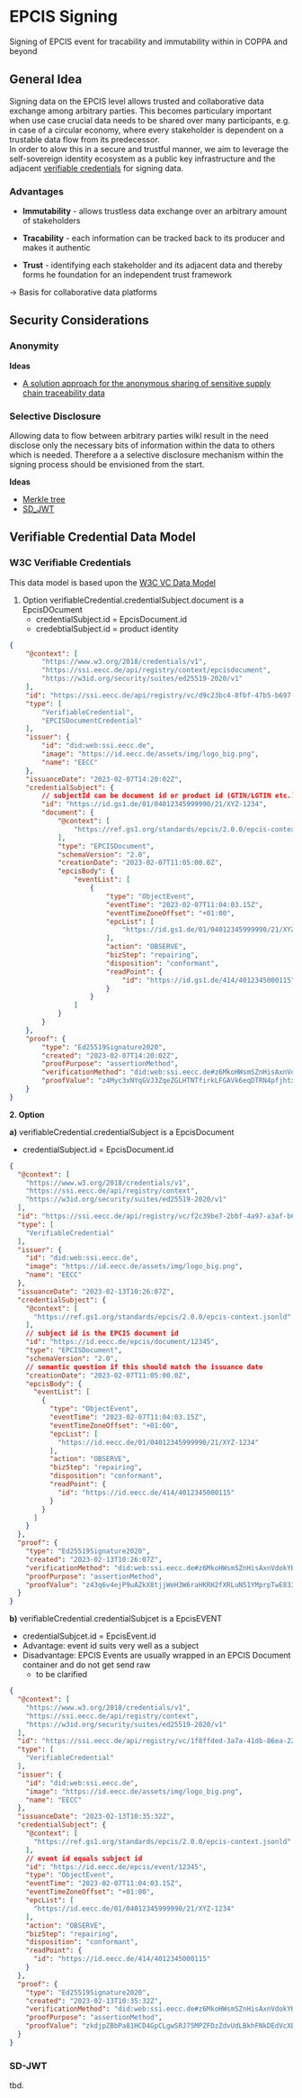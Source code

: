 
# EPCIS Signing

Signing of EPCIS event for tracability and immutability within in COPPA and beyond

## General Idea

Signing data on the EPCIS level allows trusted and collaborative data exchange among arbitrary parties. This becomes particulary important when use case crucial data needs to be shared over many participants, e.g. in case of a circular economy, where every stakeholder is dependent on a trustable data flow from its predecessor.  
In order to alow this in a secure and trustful manner, we aim to leverage the self-sovereign identity ecosystem as a public key infrastructure and the adjacent [verifiable credentials](https://ec.europa.eu/digital-building-blocks/wikis/display/EBSI/EBSI+Verifiable+Credentials) for signing data.

### Advantages

 - **Immutability** - allows trustless data exchange over an arbitrary amount of stakeholders
  
 - **Tracability** - each information can be tracked back to its producer and makes it authentic

 - **Trust** - identifying each stakeholder and its adjacent data and thereby forms he foundation for an independent trust framework

&#8594; Basis for collaborative data platforms



## Security Considerations

### Anonymity

**Ideas**

 - [A solution approach for the anonymous sharing of
sensitive supply chain traceability data](https://arxiv.org/pdf/2204.00317.pdf)

### Selective Disclosure

Allowing data to flow between arbitrary parties wilkl result in the need disclose only the necessary bits of information within the data to others which is needed. Therefore a a selective disclosure mechanism within the signing process should be envisioned from the start.

**Ideas**

 - [Merkle tree](https://github.com/Echsecutor/NITree)
 - [SD_JWT](https://datatracker.ietf.org/meeting/114/materials/slides-114-oauth-sd-jwt-selective-disclosure-for-jwt-ietf-114-oauth-sd-jwt-00.pdf)




## Verifiable Credential Data Model

### W3C Verifiable Credentials

This data model is based upon the [W3C VC Data Model](https://www.w3.org/TR/vc-data-model/)


1. Option
    verifiableCredential.credentialSubject.document is a EpcisDOcument
    - credentialSubject.id = EpcisDocument.id
    - credebtialSubject.id = product identity

```json
{
    "@context": [
        "https://www.w3.org/2018/credentials/v1",
        "https://ssi.eecc.de/api/registry/context/epcisdocument",
        "https://w3id.org/security/suites/ed25519-2020/v1"
    ],
    "id": "https://ssi.eecc.de/api/registry/vc/d9c23bc4-8fbf-47b5-b697-00eeb3ce2998",
    "type": [
        "VerifiableCredential",
        "EPCISDocumentCredential"
    ],
    "issuer": {
        "id": "did:web:ssi.eecc.de",
        "image": "https://id.eecc.de/assets/img/logo_big.png",
        "name": "EECC"
    },
    "issuanceDate": "2023-02-07T14:20:02Z",
    "credentialSubject": {
        // subjectId can be document id or product id (GTIN/LGTIN etc.)
        "id": "https://id.gs1.de/01/04012345999990/21/XYZ-1234",
        "document": {
            "@context": [
                "https://ref.gs1.org/standards/epcis/2.0.0/epcis-context.jsonld"
            ],
            "type": "EPCISDocument",
            "schemaVersion": "2.0",
            "creationDate": "2023-02-07T11:05:00.0Z",
            "epcisBody": {
                "eventList": [
                    {
                        "type": "ObjectEvent",
                        "eventTime": "2023-02-07T11:04:03.15Z",
                        "eventTimeZoneOffset": "+01:00",
                        "epcList": [
                            "https://id.gs1.de/01/04012345999990/21/XYZ-1234"
                        ],
                        "action": "OBSERVE",
                        "bizStep": "repairing",
                        "disposition": "conformant",
                        "readPoint": {
                            "id": "https://id.gs1.de/414/4012345000115"
                        }
                    }
                ]
            }
        }
    },
    "proof": {
        "type": "Ed25519Signature2020",
        "created": "2023-02-07T14:20:02Z",
        "proofPurpose": "assertionMethod",
        "verificationMethod": "did:web:ssi.eecc.de#z6MkoHWsmSZnHisAxnVdokYHnXaVqWFZ4H33FnNg13zyymxd",
        "proofValue": "z4Myc3xNYqGVJ3ZqeZGLHTNTfirkLFGAVk6eqDTRN4pfjhtxrytYKbnvXa4K1r3pfGKFi33YqnSDgWLMksASgmeMX"
    }
}
```

**2. Option**  

  
**a\)**  verifiableCredential.credentialSubject is a EpcisDocument  
 - credentialSubject.id = EpcisDocument.id


```json
{
  "@context": [
    "https://www.w3.org/2018/credentials/v1",
    "https://ssi.eecc.de/api/registry/context",
    "https://w3id.org/security/suites/ed25519-2020/v1"
  ],
  "id": "https://ssi.eecc.de/api/registry/vc/f2c39be7-2bbf-4a97-a3af-b6d5a2a74909",
  "type": [
    "VerifiableCredential"
  ],
  "issuer": {
    "id": "did:web:ssi.eecc.de",
    "image": "https://id.eecc.de/assets/img/logo_big.png",
    "name": "EECC"
  },
  "issuanceDate": "2023-02-13T10:26:07Z",
  "credentialSubject": {
    "@context": [
      "https://ref.gs1.org/standards/epcis/2.0.0/epcis-context.jsonld"
    ],
    // subject id is the EPCIS document id
    "id": "https://id.eecc.de/epcis/document/12345",
    "type": "EPCISDocument",
    "schemaVersion": "2.0",
    // semantic question if this should match the issuance date
    "creationDate": "2023-02-07T11:05:00.0Z",
    "epcisBody": {
      "eventList": [
        {
          "type": "ObjectEvent",
          "eventTime": "2023-02-07T11:04:03.15Z",
          "eventTimeZoneOffset": "+01:00",
          "epcList": [
            "https://id.eecc.de/01/04012345999990/21/XYZ-1234"
          ],
          "action": "OBSERVE",
          "bizStep": "repairing",
          "disposition": "conformant",
          "readPoint": {
            "id": "https://id.eecc.de/414/4012345000115"
          }
        }
      ]
    }
  },
  "proof": {
    "type": "Ed25519Signature2020",
    "created": "2023-02-13T10:26:07Z",
    "verificationMethod": "did:web:ssi.eecc.de#z6MkoHWsmSZnHisAxnVdokYHnXaVqWFZ4H33FnNg13zyymxd",
    "proofPurpose": "assertionMethod",
    "proofValue": "z43q6v4ejP9uAZkX8tjjWeH3W6raHKRH2fXRLuN51YMprpTwE8331EaL5jfRcNQNV9bLxVVEpT8gfMsU2iA2A5bMh"
  }
}
```

**b\)** verifiableCredential.credentialSubjcet is a EpcisEVENT
  - credentialSubjcet.id = EpcisEvent.id
  - Advantage: event id suits very well as a subject
  - Disadvantage: EPCIS Events are usually wrapped in an EPCIS Document container and do not get send raw
      - to be clarified

```json
{
  "@context": [
    "https://www.w3.org/2018/credentials/v1",
    "https://ssi.eecc.de/api/registry/context",
    "https://w3id.org/security/suites/ed25519-2020/v1"
  ],
  "id": "https://ssi.eecc.de/api/registry/vc/1f8ffded-3a7a-41db-86ea-225949a25023",
  "type": [
    "VerifiableCredential"
  ],
  "issuer": {
    "id": "did:web:ssi.eecc.de",
    "image": "https://id.eecc.de/assets/img/logo_big.png",
    "name": "EECC"
  },
  "issuanceDate": "2023-02-13T10:35:32Z",
  "credentialSubject": {
    "@context": [
      "https://ref.gs1.org/standards/epcis/2.0.0/epcis-context.jsonld"
    ],
    // event id equals subject id
    "id": "https://id.eecc.de/epcis/event/12345",
    "type": "ObjectEvent",
    "eventTime": "2023-02-07T11:04:03.15Z",
    "eventTimeZoneOffset": "+01:00",
    "epcList": [
      "https://id.eecc.de/01/04012345999990/21/XYZ-1234"
    ],
    "action": "OBSERVE",
    "bizStep": "repairing",
    "disposition": "conformant",
    "readPoint": {
      "id": "https://id.eecc.de/414/4012345000115"
    }
  },
  "proof": {
    "type": "Ed25519Signature2020",
    "created": "2023-02-13T10:35:32Z",
    "verificationMethod": "did:web:ssi.eecc.de#z6MkoHWsmSZnHisAxnVdokYHnXaVqWFZ4H33FnNg13zyymxd",
    "proofPurpose": "assertionMethod",
    "proofValue": "zkdjpZBbPa81HCD4GpCLgwSRJ75MPZFDzZdvUdLBkhFNkDEdVcXB12Q14GrmSqS82WoifY75MUMG8TuXpPMN1Frb"
  }
}
```

### SD-JWT

tbd.

